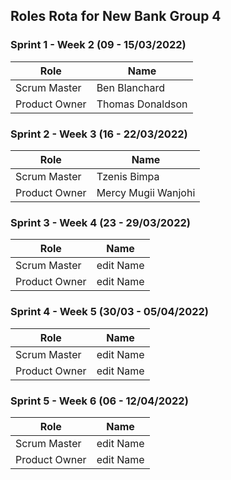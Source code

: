 ## Roles Rota for New Bank Group 4

 ### Sprint 1 - Week 2 (09 - 15/03/2022)

| Role |  Name |
| --- | --- |
| Scrum Master | Ben Blanchard |
| Product Owner | Thomas Donaldson |

 ### Sprint 2 - Week 3 (16 - 22/03/2022)

| Role |  Name |
| --- | --- |
| Scrum Master | Tzenis Bimpa |
| Product Owner | Mercy Mugii Wanjohi |

 ### Sprint 3 - Week 4 (23 - 29/03/2022)

| Role |  Name |
| --- | --- |
| Scrum Master | edit Name |
| Product Owner | edit Name |

 ### Sprint 4 - Week 5 (30/03 - 05/04/2022)

| Role |  Name |
| --- | --- |
| Scrum Master | edit Name |
| Product Owner | edit Name |

 ### Sprint 5 - Week 6 (06 - 12/04/2022)

| Role |  Name |
| --- | --- |
| Scrum Master | edit Name |
| Product Owner | edit Name |
